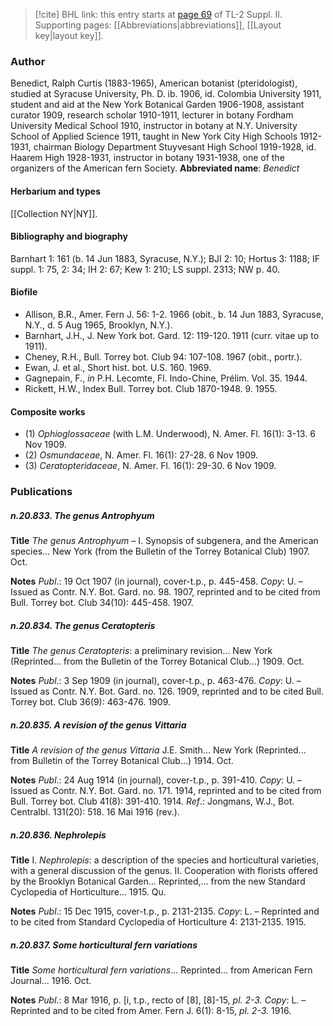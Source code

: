 > [!cite] BHL link: this entry starts at [page 69](https://www.biodiversitylibrary.org/page/33265266) of TL-2 Suppl. II.
> Supporting pages: [[Abbreviations|abbreviations]], [[Layout key|layout key]].

### Author

Benedict, Ralph Curtis (1883-1965), American botanist (pteridologist), studied at Syracuse University, Ph. D. ib. 1906, id. Colombia University 1911, student and aid at the New York Botanical Garden 1906-1908, assistant curator 1909, research scholar 1910-1911, lecturer in botany Fordham University Medical School 1910, instructor in botany at N.Y. University School of Applied Science 1911, taught in New York City High Schools 1912-1931, chairman Biology Department Stuyvesant High School 1919-1928, id. Haarem High 1928-1931, instructor in botany 1931-1938, one of the organizers of the American fern Society. 
**Abbreviated name**: *Benedict*

#### Herbarium and types

[[Collection NY|NY]].

#### Bibliography and biography

Barnhart 1: 161 (b. 14 Jun 1883, Syracuse, N.Y.); BJI 2: 10; Hortus 3: 1188; IF suppl. 1: 75, 2: 34; IH 2: 67; Kew 1: 210; LS suppl. 2313; NW p. 40.

#### Biofile

- Allison, B.R., Amer. Fern J. 56: 1-2. 1966 (obit., b. 14 Jun 1883, Syracuse, N.Y., d. 5 Aug 1965, Brooklyn, N.Y.).
- Barnhart, J.H., J. New York bot. Gard. 12: 119-120. 1911 (curr. vitae up to 1911).
- Cheney, R.H., Bull. Torrey bot. Club 94: 107-108. 1967 (obit., portr.).
- Ewan, J. et al., Short hist. bot. U.S. 160. 1969.
- Gagnepain, F., *in* P.H. Lecomte, Fl. Indo-Chine, Prélim. Vol. 35. 1944.
- Rickett, H.W., Index Bull. Torrey bot. Club 1870-1948. 9. 1955.

#### Composite works

- (1) *Ophioglossaceae* (with L.M. Underwood), N. Amer. Fl. 16(1): 3-13. 6 Nov 1909.
- (2) *Osmundaceae*, N. Amer. Fl. 16(1): 27-28. 6 Nov 1909.
- (3) *Ceratopteridaceae*, N. Amer. Fl. 16(1): 29-30. 6 Nov 1909.

### Publications

##### n.20.833. The genus Antrophyum

**Title**
*The genus Antrophyum* – I. Synopsis of subgenera, and the American species... New York (from the Bulletin of the Torrey Botanical Club) 1907. Oct.

**Notes**
*Publ*.: 19 Oct 1907 (in journal), cover-t.p., p. 445-458. *Copy*: U. – Issued as Contr. N.Y. Bot. Gard. no. 98. 1907, reprinted and to be cited from Bull. Torrey bot. Club 34(10): 445-458. 1907.

##### n.20.834. The genus Ceratopteris

**Title**
*The genus Ceratopteris*: a preliminary revision... New York (Reprinted... from the Bulletin of the Torrey Botanical Club...) 1909. Oct.

**Notes**
*Publ*.: 3 Sep 1909 (in journal), cover-t.p., p. 463-476. *Copy*: U. – Issued as Contr. N.Y. Bot. Gard. no. 126. 1909, reprinted and to be cited Bull. Torrey bot. Club 36(9): 463-476. 1909.

##### n.20.835. A revision of the genus Vittaria

**Title**
*A revision of the genus Vittaria* J.E. Smith... New York (Reprinted... from Bulletin of the Torrey Botanical Club...) 1914. Oct.

**Notes**
*Publ*.: 24 Aug 1914 (in journal), cover-t.p., p. 391-410. *Copy*: U. – Issued as Contr. N.Y. Bot. Gard. no. 171. 1914, reprinted and to be cited from Bull. Torrey bot. Club 41(8): 391-410. 1914.
*Ref*.: Jongmans, W.J., Bot. Centralbl. 131(20): 518. 16 Mai 1916 (rev.).

##### n.20.836. Nephrolepis

**Title**
I. *Nephrolepis*: a description of the species and horticultural varieties, with a general discussion of the genus. II. Cooperation with florists offered by the Brooklyn Botanical Garden... Reprinted,... from the new Standard Cyclopedia of Horticulture... 1915. Qu.

**Notes**
*Publ*.: 15 Dec 1915, cover-t.p., p. 2131-2135. *Copy*: L. – Reprinted and to be cited from Standard Cyclopedia of Horticulture 4: 2131-2135. 1915.

##### n.20.837. Some horticultural fern variations

**Title**
*Some horticultural fern variations*... Reprinted... from American Fern Journal... 1916. Oct.

**Notes**
*Publ*.: 8 Mar 1916, p. \[i, t.p., recto of \[8\], \[8\]-15, *pl. 2-3.* *Copy*: L. – Reprinted and to be cited from Amer. Fern J. 6(1): 8-15, *pl. 2-3.* 1916.

